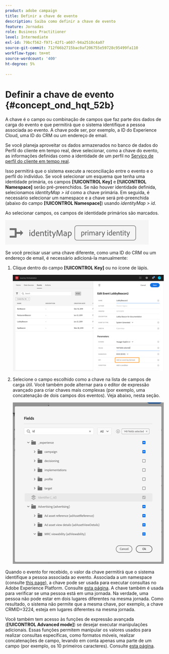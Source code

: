 ```yaml
---
product: adobe campaign
title: Definir a chave de evento
description: Saiba como definir a chave de evento
feature: Jornadas
role: Business Practitioner
level: Intermediate
exl-id: 79bcf562-f971-42f1-a607-94a2510c4a07
source-git-commit: 712f66b2715bac0af206755e59728c95499fa110
workflow-type: tm+mt
source-wordcount: '400'
ht-degree: 5%

---
```


# Definir a chave de evento {#concept_ond_hqt_52b}

A chave é o campo ou combinação de campos que faz parte dos dados de carga do evento e que permitirá que o sistema identifique a pessoa associada ao evento. A chave pode ser, por exemplo, a ID do Experience Cloud, uma ID do CRM ou um endereço de email.

Se você planeja aproveitar os dados armazenados no banco de dados do Perfil do cliente em tempo real, deve selecionar, como a chave do evento, as informações definidas como a identidade de um perfil no [Serviço de perfil do cliente em tempo real](https://docs.adobe.com/content/help/pt-BR/experience-platform/profile/home.html).

Isso permitirá que o sistema execute a reconciliação entre o evento e o perfil do indivíduo. Se você selecionar um esquema que tenha uma identidade primária, os campos **[!UICONTROL Key]** e **[!UICONTROL Namespace]** serão pré-preenchidos. Se não houver identidade definida, selecionamos _identityMap > id_ como a chave primária. Em seguida, é necessário selecionar um namespace e a chave será pré-preenchida (abaixo do campo **[!UICONTROL Namespace]**) usando _identityMap > id_.

Ao selecionar campos, os campos de identidade primários são marcados.

![](../assets/primary-identity.png)

Se você precisar usar uma chave diferente, como uma ID do CRM ou um endereço de email, é necessário adicioná-la manualmente:

1. Clique dentro do campo **[!UICONTROL Key]** ou no ícone de lápis.

   ![](../assets/journey16.png)

1. Selecione o campo escolhido como a chave na lista de campos de carga útil. Você também pode alternar para o editor de expressão avançado para criar chaves mais complexas (por exemplo, uma concatenação de dois campos dos eventos). Veja abaixo, nesta seção.

   ![](../assets/journey20.png)

Quando o evento for recebido, o valor da chave permitirá que o sistema identifique a pessoa associada ao evento. Associada a um namespace (consulte [this page](../event/selecting-the-namespace.md)), a chave pode ser usada para executar consultas no Adobe Experience Platform. Consulte [esta página](../building-journeys/about-orchestration-activities.md).
A chave também é usada para verificar se uma pessoa está em uma jornada. Na verdade, uma pessoa não pode estar em dois lugares diferentes na mesma jornada. Como resultado, o sistema não permite que a mesma chave, por exemplo, a chave CRMID=3224, esteja em lugares diferentes na mesma jornada.

Você também tem acesso às funções de expressão avançada (**[!UICONTROL Advanced mode]**) se desejar executar manipulações adicionais. Essas funções permitem manipular os valores usados para realizar consultas específicas, como formatos móveis, realizar concatenações de campo, levando em conta apenas uma parte de um campo (por exemplo, os 10 primeiros caracteres). Consulte [esta página](../expression/expressionadvanced.md).
